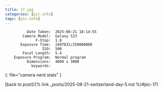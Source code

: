 ```yaml
---
title: 17.jpg
categories: [pic-info]
tags: [pic-info]
---
```


```text
          Date Taken:  2025:08:21 18:14:55
        Camera Model:  Galaxy S23
              F-Stop:  1.8
       Exposure Time:  2497831/250000000
                 ISO:  500
        Focal Length:  5.4
    Exposure Program:  Normal program
          Dimensions:  4000 x 3000
            keywords:  
```
{: file="camera nerd stats" }

[back to post]({% link _posts/2025-08-21-switzerland-day-5.md %}#pic-17)